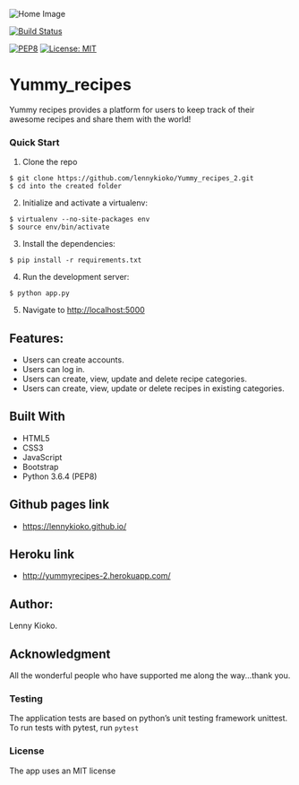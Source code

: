 ![Home Image](https://raw.github.com/lennykioko/Yummy_recipes_2/master/UI/img/strawberry.jpg)

[![Build Status](https://travis-ci.org/lennykioko/Yummy_recipes_2.svg?branch=master)](https://travis-ci.org/lennykioko/Yummy_recipes_2)

[![PEP8](https://img.shields.io/badge/code%20style-pep8-orange.svg)](https://www.python.org/dev/peps/pep-0008/)
[![License: MIT](https://img.shields.io/badge/License-MIT-yellow.svg)](https://opensource.org/licenses/MIT)

# Yummy_recipes
Yummy recipes provides a platform for users to keep track of their awesome recipes and share them with the world!

### Quick Start
1. Clone the repo
  ```
  $ git clone https://github.com/lennykioko/Yummy_recipes_2.git
  $ cd into the created folder
  ```
  
2. Initialize and activate a virtualenv:
  ```
  $ virtualenv --no-site-packages env
  $ source env/bin/activate
  ```

3. Install the dependencies:
  ```
  $ pip install -r requirements.txt
  ```

4. Run the development server:
  ```
  $ python app.py
  ```

5. Navigate to [http://localhost:5000](http://localhost:5000)


## Features:
* Users can  create accounts.
* Users can log in.
* Users can create, view, update and delete recipe categories.
* Users can create, view, update or delete recipes in existing categories.


## Built With
* HTML5
* CSS3
* JavaScript
* Bootstrap
* Python 3.6.4 (PEP8)

## Github pages link
* https://lennykioko.github.io/


## Heroku link
* http://yummyrecipes-2.herokuapp.com/

## Author:
Lenny Kioko.

## Acknowledgment
All the wonderful people who have supported me along the way...thank you.


### Testing
The application tests are based on python’s unit testing framework unittest.
To run tests with pytest, run `pytest`

### License
The app uses an MIT license
